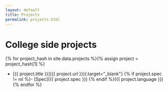 ```yaml
---
layout: default
title: Projects
permalink: projects.html
---
```

# College side projects
{% for project_hash in site.data.projects %}{% assign project = project_hash[1] %}
 - [{{ project.title }}]({{ project.url }}){:target="_blank"} {% if project.spec != nil %}- [Spec]({{ project.spec }}) {% endif %}({{ project.language }}) {% endfor %}